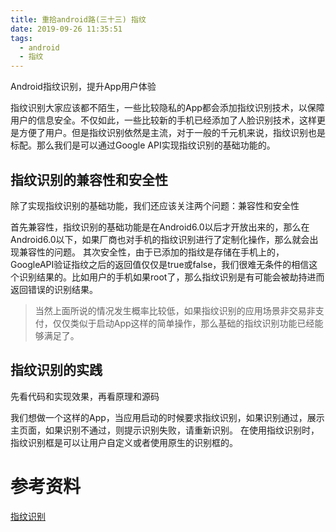 ```yaml
---
title: 重拾android路(三十三) 指纹
date: 2019-09-26 11:35:51
tags:
  - android
  - 指纹
---
```

Android指纹识别，提升App用户体验

<!--more-->

指纹识别大家应该都不陌生，一些比较隐私的App都会添加指纹识别技术，以保障用户的信息安全。不仅如此，一些比较新的手机已经添加了人脸识别技术，这样更是方便了用户。但是指纹识别依然是主流，对于一般的千元机来说，指纹识别也是标配。那么我们是可以通过Google API实现指纹识别的基础功能的。

## 指纹识别的兼容性和安全性

除了实现指纹识别的基础功能，我们还应该关注两个问题：兼容性和安全性

首先兼容性，指纹识别的基础功能是在Android6.0以后才开放出来的，那么在Android6.0以下，如果厂商也对手机的指纹识别进行了定制化操作，那么就会出现兼容性的问题。
其次安全性，由于已添加的指纹是存储在手机上的，GoogleAPI验证指纹之后的返回值仅仅是true或false，我们很难无条件的相信这个识别结果的。比如用户的手机如果root了，那么指纹识别是有可能会被劫持进而返回错误的识别结果。

> 当然上面所说的情况发生概率比较低，如果指纹识别的应用场景非交易非支付，仅仅类似于启动App这样的简单操作，那么基础的指纹识别功能已经能够满足了。

## 指纹识别的实践

先看代码和实现效果，再看原理和源码

我们想做一个这样的App，当应用启动的时候要求指纹识别，如果识别通过，展示主页面，如果识别不通过，则提示识别失败，请重新识别。
在使用指纹识别时，指纹识别框是可以让用户自定义或者使用原生的识别框的。






# 参考资料

[指纹识别](https://blog.csdn.net/hailong0529/article/details/95406183)